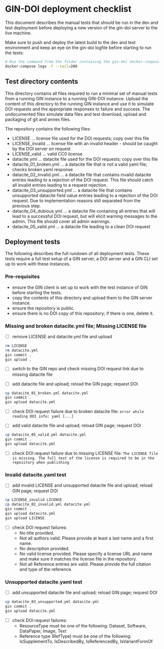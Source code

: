 # GIN-DOI deployment checklist

This document describes the manual tests that should be run in the
dev and test deployment before deploying a new version of the 
gin-doi server to the live machine.

Make sure to push and deploy the latest build to the dev and test 
environment and keep an eye on the gin-doi logfile before starting to
run the tests:

```bash
# Run the command from the folder containing the gin-doi docker-compose file
docker-compose logs -f --tail=200
```


## Test directory contents
This directory contains all files required to run a minimal set of manual
tests from a running GIN instance to a running GIN-DOI instance.
Upload the content of this directory to the running GIN instance and use
it to simulate DOI requests and the appropriate responses to failure and 
success. The undocumented files simulate data files and test download, upload
and packaging of git and annex files.

The repository contains the following files:
- LICENSE
  ... license file used for the DOI requests; copy over this file
- LICENSE_invalid
  ... license file with an invalid header - should be caught by the DOI server on request
- LICENSE_valid
  ... valid CC0 license
- datacite.yml
  ... datacite file used for the DOI requests; copy over this file
- datacite_01_broken.yml
  ... a datacite file that is not a valid yaml file; checks broken yaml response
- datacite_02_invalid.yml
  ... a datacite file that contains invalid datacite entries leading to a rejection of the
      DOI request. This file should catch all invalid entries leading to a request rejection.
- datacite_03_unsupported.yml
  ... a datacite file that contains unsupported datacite field value entries leading to a
      rejection of the DOI request.
      Due to implementation reasons still separated from the previous step.
- datacite_04_dubious.yml
  ... a datacite file containing all entries that will lead to a successful DOI request,
      but will elicit warning messages to the admin. This file should cover all admin warnings.
- datacite_05_valid.yml
  ... a datacite file leading to a clean DOI request


## Deployment tests
The following describes the full rundown of all deployment tests. These tests require
a full test setup of a GIN server, a DOI server and a GIN CLI set up to work with these
instances.

### Pre-requisites
- ensure the GIN client is set up to work with the test instance of GIN before starting the tests.
- copy the contents of this directory and upload them to the GIN server instance.
- ensure the repository is public.
- ensure there is no DOI copy of this repository; if there is one, delete it.

### Missing and broken datacite.yml file; Missing LICENSE file
-[ ] remove LICENSE and datacite.yml file and upload
```bash
rm LICENSE
rm datacite.yml
gin commit .
gin upload .
```
-[ ] switch to the GIN repo and check missing DOI request link due to missing datacite file

-[ ] add datacite file and upload; reload the GIN page; request DOI
```bash
cp datacite_01_broken.yml datacite.yml
gin commit .
gin upload datacite.yml
```
-[ ] check DOI request failure due to broken datacite file:
    `error while reading DOI info: yaml [...]`

-[ ] add valid datacite file and upload; reload GIN page; request DOI
```bash
cp datacite_05_valid.yml datacite.yml
gin commit .
gin upload datacite.yml
```
-[ ] check DOI request failure due to missing LICENSE file:
    `The LICENSE file is missing. The full text of the license is required to be in the repository when publishing`

### Invalid datacite.yaml test
-[ ] add invalid LICENSE and unsupported datacite file and upload; reload GIN page; request DOI
```bash
cp LICENSE_invalid LICENSE
cp datacite_02_invalid.yml datacite.yml
gin commit .
gin upload datacite.yml
gin upload LICENSE
```
-[ ] check DOI request failures:
    - No title provided.
    - Not all authors valid. Please provide at least a last name and a first name.
    - No description provided.
    - No valid license provided. Please specify a license URL and name and make sure it matches the license file in the repository.
    - Not all Reference entries are valid. Please provide the full citation and type of the reference.

### Unsupported datacite.yaml test
-[ ] add unsupported datacite file and upload; reload GIN page; request DOI
```bash
cp datacite_03_unsupported.yml datacite.yml
gin commit .
gin upload datacite.yml
```
-[ ] check DOI request failures:
    - ResourceType must be one of the following: Dataset, Software, DataPaper, Image, Text
    - Reference type (RefType) must be one of the following: IsSupplementTo, IsDescribedBy, IsReferencedBy, IsVariantFormOf

